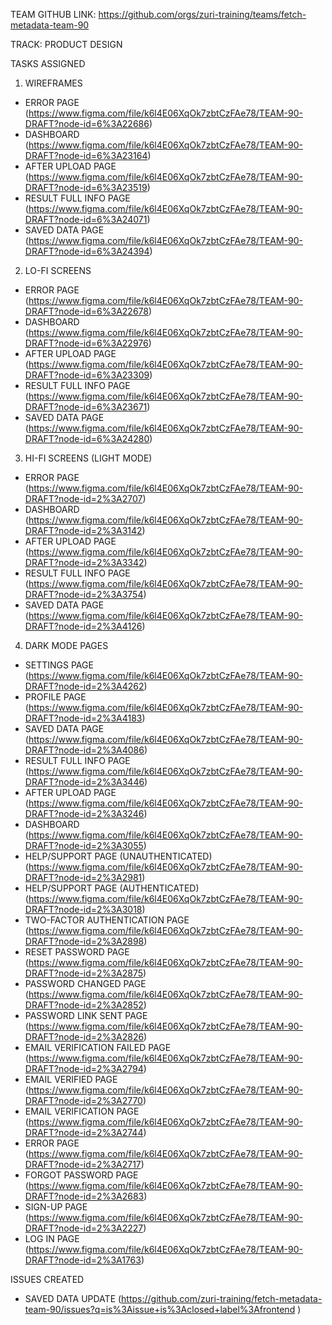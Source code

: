 TEAM GITHUB LINK: https://github.com/orgs/zuri-training/teams/fetch-metadata-team-90

TRACK: PRODUCT DESIGN 

TASKS ASSIGNED

1) WIREFRAMES
* ERROR PAGE (https://www.figma.com/file/k6l4E06XqOk7zbtCzFAe78/TEAM-90-DRAFT?node-id=6%3A22686)
* DASHBOARD (https://www.figma.com/file/k6l4E06XqOk7zbtCzFAe78/TEAM-90-DRAFT?node-id=6%3A23164)
* AFTER UPLOAD PAGE (https://www.figma.com/file/k6l4E06XqOk7zbtCzFAe78/TEAM-90-DRAFT?node-id=6%3A23519)
* RESULT FULL INFO PAGE (https://www.figma.com/file/k6l4E06XqOk7zbtCzFAe78/TEAM-90-DRAFT?node-id=6%3A24071)
* SAVED DATA PAGE (https://www.figma.com/file/k6l4E06XqOk7zbtCzFAe78/TEAM-90-DRAFT?node-id=6%3A24394)

2) LO-FI SCREENS
* ERROR PAGE (https://www.figma.com/file/k6l4E06XqOk7zbtCzFAe78/TEAM-90-DRAFT?node-id=6%3A22678)
* DASHBOARD (https://www.figma.com/file/k6l4E06XqOk7zbtCzFAe78/TEAM-90-DRAFT?node-id=6%3A22976)
* AFTER UPLOAD PAGE (https://www.figma.com/file/k6l4E06XqOk7zbtCzFAe78/TEAM-90-DRAFT?node-id=6%3A23309)
* RESULT FULL INFO PAGE (https://www.figma.com/file/k6l4E06XqOk7zbtCzFAe78/TEAM-90-DRAFT?node-id=6%3A23671)
* SAVED DATA PAGE (https://www.figma.com/file/k6l4E06XqOk7zbtCzFAe78/TEAM-90-DRAFT?node-id=6%3A24280)

3) HI-FI SCREENS (LIGHT MODE)
* ERROR PAGE (https://www.figma.com/file/k6l4E06XqOk7zbtCzFAe78/TEAM-90-DRAFT?node-id=2%3A2707)
* DASHBOARD (https://www.figma.com/file/k6l4E06XqOk7zbtCzFAe78/TEAM-90-DRAFT?node-id=2%3A3142)
* AFTER UPLOAD PAGE (https://www.figma.com/file/k6l4E06XqOk7zbtCzFAe78/TEAM-90-DRAFT?node-id=2%3A3342)
* RESULT FULL INFO PAGE (https://www.figma.com/file/k6l4E06XqOk7zbtCzFAe78/TEAM-90-DRAFT?node-id=2%3A3754)
* SAVED DATA PAGE (https://www.figma.com/file/k6l4E06XqOk7zbtCzFAe78/TEAM-90-DRAFT?node-id=2%3A4126)

4) DARK MODE PAGES
* SETTINGS PAGE (https://www.figma.com/file/k6l4E06XqOk7zbtCzFAe78/TEAM-90-DRAFT?node-id=2%3A4262)
* PROFILE PAGE (https://www.figma.com/file/k6l4E06XqOk7zbtCzFAe78/TEAM-90-DRAFT?node-id=2%3A4183)
* SAVED DATA PAGE (https://www.figma.com/file/k6l4E06XqOk7zbtCzFAe78/TEAM-90-DRAFT?node-id=2%3A4086)
* RESULT FULL INFO PAGE (https://www.figma.com/file/k6l4E06XqOk7zbtCzFAe78/TEAM-90-DRAFT?node-id=2%3A3446)
* AFTER UPLOAD PAGE (https://www.figma.com/file/k6l4E06XqOk7zbtCzFAe78/TEAM-90-DRAFT?node-id=2%3A3246)
* DASHBOARD (https://www.figma.com/file/k6l4E06XqOk7zbtCzFAe78/TEAM-90-DRAFT?node-id=2%3A3055)
* HELP/SUPPORT PAGE (UNAUTHENTICATED) (https://www.figma.com/file/k6l4E06XqOk7zbtCzFAe78/TEAM-90-DRAFT?node-id=2%3A2981)
* HELP/SUPPORT PAGE (AUTHENTICATED) (https://www.figma.com/file/k6l4E06XqOk7zbtCzFAe78/TEAM-90-DRAFT?node-id=2%3A3018)
* TWO-FACTOR AUTHENTICATION PAGE (https://www.figma.com/file/k6l4E06XqOk7zbtCzFAe78/TEAM-90-DRAFT?node-id=2%3A2898)
* RESET PASSWORD PAGE (https://www.figma.com/file/k6l4E06XqOk7zbtCzFAe78/TEAM-90-DRAFT?node-id=2%3A2875)
* PASSWORD CHANGED PAGE (https://www.figma.com/file/k6l4E06XqOk7zbtCzFAe78/TEAM-90-DRAFT?node-id=2%3A2852)
* PASSWORD LINK SENT PAGE (https://www.figma.com/file/k6l4E06XqOk7zbtCzFAe78/TEAM-90-DRAFT?node-id=2%3A2826)
* EMAIL VERIFICATION FAILED PAGE (https://www.figma.com/file/k6l4E06XqOk7zbtCzFAe78/TEAM-90-DRAFT?node-id=2%3A2794)
* EMAIL VERIFIED PAGE (https://www.figma.com/file/k6l4E06XqOk7zbtCzFAe78/TEAM-90-DRAFT?node-id=2%3A2770)
* EMAIL VERIFICATION PAGE (https://www.figma.com/file/k6l4E06XqOk7zbtCzFAe78/TEAM-90-DRAFT?node-id=2%3A2744)
* ERROR PAGE (https://www.figma.com/file/k6l4E06XqOk7zbtCzFAe78/TEAM-90-DRAFT?node-id=2%3A2717)
* FORGOT PASSWORD PAGE (https://www.figma.com/file/k6l4E06XqOk7zbtCzFAe78/TEAM-90-DRAFT?node-id=2%3A2683)
* SIGN-UP PAGE (https://www.figma.com/file/k6l4E06XqOk7zbtCzFAe78/TEAM-90-DRAFT?node-id=2%3A2227)
* LOG IN PAGE (https://www.figma.com/file/k6l4E06XqOk7zbtCzFAe78/TEAM-90-DRAFT?node-id=2%3A1763)



ISSUES CREATED

* SAVED DATA UPDATE (https://github.com/zuri-training/fetch-metadata-team-90/issues?q=is%3Aissue+is%3Aclosed+label%3Afrontend )

